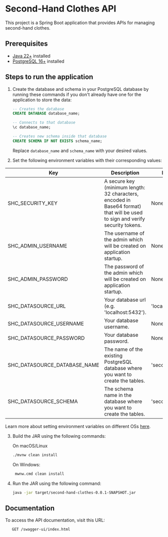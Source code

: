 # Second-Hand Clothes API

   This project is a Spring Boot application that provides APIs for managing second-hand clothes.

## Prerequisites

- [Java 22+](https://www.oracle.com/java/technologies/downloads/#java23) installed
- [PostgreSQL 16+](https://www.postgresql.org/download/) installed

## Steps to run the application

1. Create the database and schema in your PostgreSQL database by running these commands if you don't already have one for the application to store the data:
   ```sql
   -- Creates the database
   CREATE DATABASE database_name;
   
   -- Connects to that database
   \c database_name; 
   
   -- Creates new schema inside that database
   CREATE SCHEMA IF NOT EXISTS schema_name;
   ```
   Replace `database_name` and `schema_name` with your desired values. 

2. Set the following environment variables with their corresponding values:
    
| Key                          | Description                                                                                                                    | Default Value         |
|------------------------------|--------------------------------------------------------------------------------------------------------------------------------|-----------------------|
| SHC_SECURITY_KEY             | A secure key (minimum length: 32 characters, encoded in Base64 format) that will be used to sign and verify security tokens.   | None                  |
| SHC_ADMIN_USERNAME           | The username of the admin which will be created on application startup.                                                        | None                  |
| SHC_ADMIN_PASSWORD           | The password of the admin which will be created on application startup.                                                        | None                  |
| SHC_DATASOURCE_URL           | Your database url (e.g. 'localhost:5432').                                                                                     | 'localhost:5432'      |
| SHC_DATASOURCE_USERNAME      | Your database username.                                                                                                        | None                  |
| SHC_DATASOURCE_PASSWORD      | Your database password.                                                                                                        | None                  |
| SHC_DATASOURCE_DATABASE_NAME | The name of the existing PostgreSQL database where you want to create the tables.                                              | 'second_hand_clothes' |
| SHC_DATASOURCE_SCHEMA        | The schema name in the database where you want to create the tables.                                                           | 'second_hand_clothes' |

   Learn more about setting environment variables on different OSs [here](https://www3.ntu.edu.sg/home/ehchua/programming/howto/Environment_Variables.html).

3. Build the JAR using the following commands:

   On macOS/Linux
    ```bash
    ./mvnw clean install
    ```
   On Windows:
   ```bash
    mwnw.cmd clean install
   ```

4. Run the JAR using the following command:

    ```bash
    java -jar target/second-hand-clothes-0.0.1-SNAPSHOT.jar
    ```

## Documentation

   To access the API documentation, visit this URL:

   ```http request 
      GET /swagger-ui/index.html
   ```


